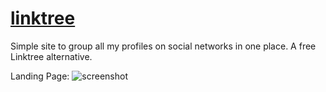 # [linktree](https://samirpaul1.github.io/link)
Simple site to group all my profiles on social networks in one place. A free Linktree alternative.

Landing Page:
![screenshot](https://raw.githubusercontent.com/SamirPaul1/links/main/samirpaul1-links.jpeg) 
  
